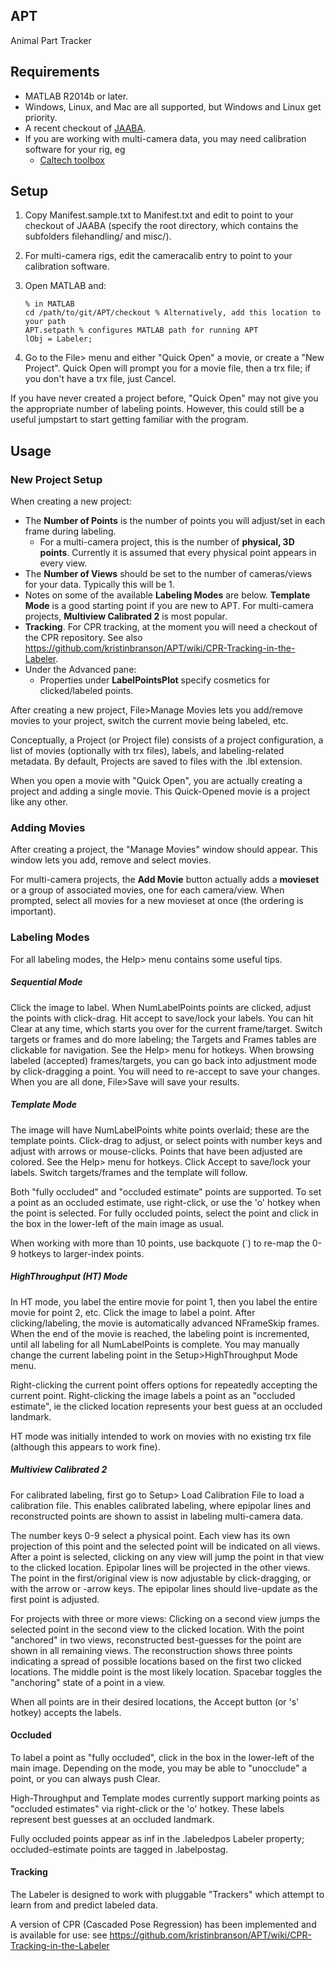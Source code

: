 ## APT
Animal Part Tracker

## Requirements
* MATLAB R2014b or later.
* Windows, Linux, and Mac are all supported, but Windows and Linux get priority.
* A recent checkout of [JAABA](https://github.com/kristinbranson/JAABA).
* If you are working with multi-camera data, you may need calibration software for your rig, eg
  * [Caltech toolbox](https://www.vision.caltech.edu/bouguetj/calib_doc/)

## Setup
1. Copy Manifest.sample.txt to Manifest.txt and edit to point to your checkout of JAABA (specify the root directory, which contains the subfolders filehandling/ and misc/). 
2. For multi-camera rigs, edit the cameracalib entry to point to your calibration software.
2. Open MATLAB and:

    ```
    % in MATLAB
    cd /path/to/git/APT/checkout % Alternatively, add this location to your path
    APT.setpath % configures MATLAB path for running APT
    lObj = Labeler;
    ```
    
3. Go to the File> menu and either "Quick Open" a movie, or create a "New Project". Quick Open will prompt you for a movie file, then a trx file; if you don't have a trx file, just Cancel.

If you have never created a project before, "Quick Open" may not give you the appropriate number of labeling points. However, this could still be a useful jumpstart to start getting familiar with the program.

## Usage

### New Project Setup
When creating a new project:

* The **Number of Points** is the number of points you will adjust/set in each frame during labeling.
  * For a multi-camera project, this is the number of **physical, 3D points**. Currently it is assumed that every physical point appears in every view.
* The **Number of Views** should be set to the number of cameras/views for your data. Typically this will be 1.
* Notes on some of the available **Labeling Modes** are below. **Template Mode** is a good starting point if you are new to APT. For multi-camera projects, **Multiview Calibrated 2** is most popular.
* **Tracking**. For CPR tracking, at the moment you will need a checkout of the CPR repository. See also https://github.com/kristinbranson/APT/wiki/CPR-Tracking-in-the-Labeler.
* Under the Advanced pane:
  * Properties under **LabelPointsPlot** specify cosmetics for clicked/labeled points.

After creating a new project, File>Manage Movies lets you add/remove movies to your project, switch the current movie being labeled, etc.

Conceptually, a Project (or Project file) consists of a project configuration, a list of movies (optionally with trx files), labels, and labeling-related metadata.  By default, Projects are saved to files with the .lbl extension.

When you open a movie with "Quick Open", you are actually creating a project and adding a single movie. This Quick-Opened movie is a project like any other.

### Adding Movies 

After creating a project, the "Manage Movies" window should appear. This window lets you add, remove and select movies.

For multi-camera projects, the **Add Movie** button actually adds a **movieset** or a group of associated movies, one for each camera/view. When prompted, select all movies for a new movieset at once (the ordering is important). 

### Labeling Modes

For all labeling modes, the Help> menu contains some useful tips.

##### Sequential Mode
Click the image to label. When NumLabelPoints points are clicked, adjust the points with click-drag. Hit accept to save/lock your labels. You can hit Clear at any time, which starts you over for the current frame/target. Switch targets or frames and do more labeling; the Targets and Frames tables are clickable for navigation. See the Help> menu for hotkeys. When browsing labeled (accepted) frames/targets, you can go back into adjustment mode by click-dragging a point. You will need to re-accept to save your changes. When you are all done, File>Save will save your results.

##### Template Mode
The image will have NumLabelPoints white points overlaid; these are the template points. Click-drag to adjust, or select points with number keys and adjust with arrows or mouse-clicks. Points that have been adjusted are colored. See the Help> menu for hotkeys. Click Accept to save/lock your labels. Switch targets/frames and the template will follow.

Both "fully occluded" and "occluded estimate" points are supported. To set a point as an occluded estimate, use right-click, or use the 'o' hotkey when the point is selected. For fully occluded points, select the point and click in the box in the lower-left of the main image as usual.

When working with more than 10 points, use backquote (`) to re-map the 0-9 hotkeys to larger-index points.

##### HighThroughput (HT) Mode
In HT mode, you label the entire movie for point 1, then you label the entire movie for point 2, etc. Click the image to label a point. After clicking/labeling, the movie is automatically advanced NFrameSkip frames. When the end of the movie is reached, the labeling point is incremented, until all labeling for all NumLabelPoints is complete. You may manually change the current labeling point in the Setup>HighThroughput Mode menu.

Right-clicking the current point offers options for repeatedly accepting the current point. Right-clicking the image labels a point as an "occluded estimate", ie the clicked location represents your best guess at an occluded landmark. 

HT mode was initially intended to work on movies with no existing trx file (although this appears to work fine).

##### Multiview Calibrated 2
For calibrated labeling, first go to Setup> Load Calibration File to load a calibration file. This enables calibrated labeling, where epipolar lines and reconstructed points are shown to assist in labeling multi-camera data. 

The number keys 0-9 select a physical point. Each view has its own projection of this point and the selected point will be indicated on all views. After a point is selected, clicking on any view will jump the point in that view to the clicked location. Epipolar lines will be projected in the other views. The point in the first/original view is now adjustable by click-dragging, or with the arrow or <shift>-arrow keys. The epipolar lines should live-update as the first point is adjusted.

For projects with three or more views: Clicking on a second view jumps the selected point in  the second view to the clicked location. With the point "anchored" in two views, reconstructed best-guesses for the point are shown in all remaining views. The reconstruction shows three points indicating a spread of possible locations based on the first two clicked locations. The middle point is the most likely location. Spacebar toggles the "anchoring" state of a point in a view. 

When all points are in their desired locations, the Accept button (or 's' hotkey) accepts the labels.

#### Occluded
To label a point as "fully occluded", click in the box in the lower-left of the main image. Depending on the mode, you may be able to "unocclude" a point, or you can always push Clear.

High-Throughput and Template modes currently support marking points as "occluded estimates" via right-click or the 'o' hotkey. These labels represent best guesses at an occluded landmark.

Fully occluded points appear as inf in the .labeledpos Labeler property; occluded-estimate points are tagged in .labelpostag.

#### Tracking

The Labeler is designed to work with pluggable "Trackers" which attempt to learn from and predict labeled data.

A version of CPR (Cascaded Pose Regression) has been implemented and is available for use: see
https://github.com/kristinbranson/APT/wiki/CPR-Tracking-in-the-Labeler

